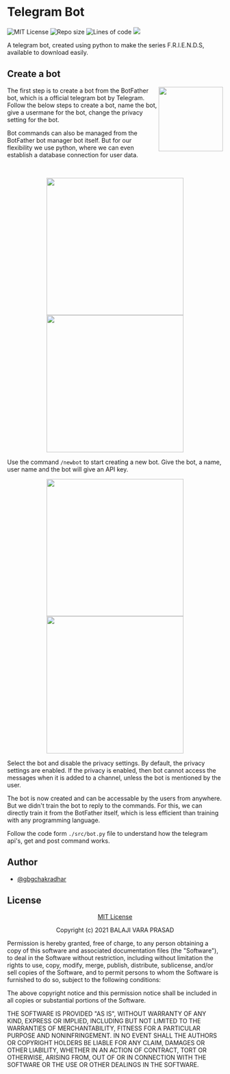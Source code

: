 
# Telegram Bot #

![MIT License](https://img.shields.io/github/license/BALAJI24092001/TelegramBot)
![Repo size](https://img.shields.io/github/repo-size/BALAJI24092001/TelegramBot)
![Lines of code](https://img.shields.io/tokei/lines/github/BALAJI24092001/TelegramBot)
![](https://img.shields.io/github/last-commit/BALAJI24092001/TelegramBot)

A telegram bot, created using python to make the series F.R.I.E.N.D.S, available to download easily.

## Create a bot ##  
<div>
<img src="./images/BotFatherLogo.jpg" width = 150 align="right"/>
<p>The first step is to create a bot from the BotFather bot, which is a official telegram bot by Telegram. Follow the below steps to create a bot, name the bot, give a usermane for the bot, change the privacy setting for the bot. 

Bot commands can also be managed from the BotFather bot manager bot itself. But for our flexibility we use python, where we can even establish a database connection for user data.</p>
</div>


<br>

<p align='center'>
<img src="./images/img1.png" width=320 /> <img src="./images/img2.png" width=320 > 
</p>

Use the command `/newbot` to start creating a new bot. Give the bot, a name, user name and the bot will give an API key.


<p align='center'>
<img src="./images/img3.png" width=320 /> <img src="./images/img4.png" width=320 /> 
</p>

Select the bot and disable the privacy settings. By default, the privacy settings are enabled. If the privacy is enabled, then bot cannot access the messages when it is added to a channel, unless the bot is mentioned by the user.


The bot is now created and can be accessable by the users from anywhere. But we didn't train the bot to reply to the commands. For this, we can directly train it from the BotFather itself, which is less efficient than training with any programming language.

Follow the code form `./src/bot.py` file to understand how the telegram api's, get and post command works.

## Author ##
- [@gbgchakradhar](https://github.com/gbgchakradhar)


## License ##

<a href="https://github.com/BALAJI24092001/TelegramBot/blob/main/LICENSE"><p style="text-align:center">MIT License</p></a>
<p style="text-align:center">Copyright (c) 2021 BALAJI VARA PRASAD </p>

Permission is hereby granted, free of charge, to any person obtaining a copy
of this software and associated documentation files (the "Software"), to deal
in the Software without restriction, including without limitation the rights
to use, copy, modify, merge, publish, distribute, sublicense, and/or sell
copies of the Software, and to permit persons to whom the Software is
furnished to do so, subject to the following conditions:

The above copyright notice and this permission notice shall be included in all
copies or substantial portions of the Software.

THE SOFTWARE IS PROVIDED "AS IS", WITHOUT WARRANTY OF ANY KIND, EXPRESS OR
IMPLIED, INCLUDING BUT NOT LIMITED TO THE WARRANTIES OF MERCHANTABILITY,
FITNESS FOR A PARTICULAR PURPOSE AND NONINFRINGEMENT. IN NO EVENT SHALL THE
AUTHORS OR COPYRIGHT HOLDERS BE LIABLE FOR ANY CLAIM, DAMAGES OR OTHER
LIABILITY, WHETHER IN AN ACTION OF CONTRACT, TORT OR OTHERWISE, ARISING FROM,
OUT OF OR IN CONNECTION WITH THE SOFTWARE OR THE USE OR OTHER DEALINGS IN THE
SOFTWARE.
